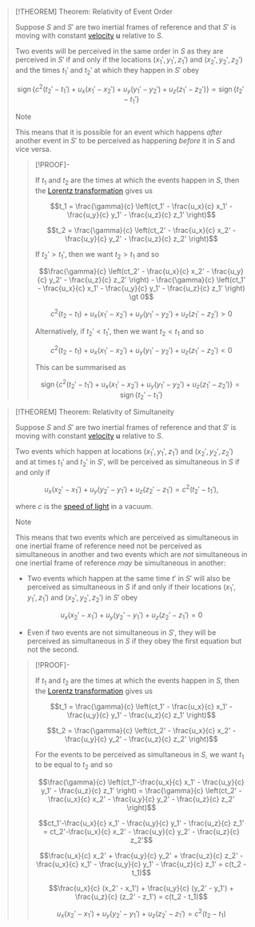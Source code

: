 >[!THEOREM] Theorem: Relativity of Event Order
>
>Suppose $S$ and $S'$ are two inertial frames of reference and that $S'$ is moving with constant [velocity](../../Kinematics/Translation/Velocity.md) $\boldsymbol{u}$ relative to $S$.
>
>Two events will be perceived in the same order in $S$ as they are perceived in $S'$ if and only if the locations $(x_1',y_1',z_1')$ and $(x_2',y_2',z_2')$ and the times $t_1'$ and $t_2'$ at which they happen in $S'$ obey
>
>$$\operatorname{sign} \{ c^2(t_2' - t_1') + u_x (x_1'-x_2') + u_y (y_1' - y_2') + u_z (z_1' - z_2') \} = \operatorname{sign} \{t_2' - t_1'\}$$
>
>>[!NOTE]
>>
>>This means that it is possible for an event which happens *after* another event in $S'$ to be perceived as happening *before* it in $S$ and vice versa.
>>
>
>>[!PROOF]-
>>
>>If $t_1$ and $t_2$ are the times at which the events happen in $S$, then the [Lorentz transformation](Lorentz%20Transformation.md) gives us
>>
>>$$t_1 = \frac{\gamma}{c} \left(ct_1' - \frac{u_x}{c} x_1' - \frac{u_y}{c} y_1' - \frac{u_z}{c} z_1' \right)$$
>>
>>$$t_2 = \frac{\gamma}{c} \left(ct_2' - \frac{u_x}{c} x_2' - \frac{u_y}{c} y_2' - \frac{u_z}{c} z_2' \right)$$
>>
>>If $t_2' \gt t_1'$, then we want $t_2 \gt t_1$ and so
>>
>>$$\frac{\gamma}{c} \left(ct_2' - \frac{u_x}{c} x_2' - \frac{u_y}{c} y_2' - \frac{u_z}{c} z_2' \right) - \frac{\gamma}{c} \left(ct_1' - \frac{u_x}{c} x_1' - \frac{u_y}{c} y_1' - \frac{u_z}{c} z_1' \right) \gt 0$$
>>
>>$$c^2(t_2 - t_1) + u_x (x_1'-x_2') + u_y (y_1' - y_2') + u_z (z_1' - z_2') \gt 0$$
>>
>>Alternatively, if $t_2' \lt t_1'$, then we want $t_2 \lt t_1$ and so 
>>
>>$$c^2(t_2 - t_1) + u_x (x_1'-x_2') + u_y (y_1' - y_2') + u_z (z_1' - z_2') \lt 0$$
>>
>>This can be summarised as
>>
>>$$\operatorname{sign} \{ c^2(t_2' - t_1') + u_x (x_1'-x_2') + u_y (y_1' - y_2') + u_z (z_1' - z_2') \} = \operatorname{sign} \{t_2' - t_1'\}$$
>>
>

>[!THEOREM] Theorem: Relativity of Simultaneity
>
>Suppose $S$ and $S'$ are two inertial frames of reference and that $S'$ is moving with constant [velocity](../../Kinematics/Translation/Velocity.md) $\boldsymbol{u}$ relative to $S$.
>
>Two events which happen at locations $(x_1',y_1',z_1')$ and $(x_2',y_2',z_2')$ and at times $t_1'$ and $t_2'$ in $S'$, will be perceived as simultaneous in $S$ if and only if
>
>$$u_x (x_2' - x_1') + u_y (y_2' - y_1') + u_z (z_2' - z_1') = c^2 (t_2' - t_1'),$$
>
>where $c$ is the [speed of light](../../Mechanics/Speed%20of%20Light.md) in a vacuum.
>
>>[!NOTE]
>>
>>This means that two events which are perceived as simultaneous in one inertial frame of reference need not be perceived as simultaneous in another and two events which are *not* simultaneous in one inertial frame of reference *may* be simultaneous in another: 
>>
>>- Two events which happen at the same time $t'$ in $S'$ will also be perceived as simultaneous in $S$ if and only if their locations $(x_1', y_1', z_1')$ and $(x_2', y_2', z_2')$ in $S'$ obey
>>
>>$$u_x (x_2' - x_1') + u_y(y_2' - y_1') + u_z (z_2' - z_1') = 0$$
>>
>>- Even if two events are not simultaneous in $S'$, they will be perceived as simultaneous in $S$ if they obey the first equation but not the second.
>>
>
>>[!PROOF]-
>>
>>If $t_1$ and $t_2$ are the times at which the events happen in $S$, then the [Lorentz transformation](Lorentz%20Transformation.md) gives us
>>
>>$$t_1 = \frac{\gamma}{c} \left(ct_1' - \frac{u_x}{c} x_1' - \frac{u_y}{c} y_1' - \frac{u_z}{c} z_1' \right)$$
>>
>>$$t_2 = \frac{\gamma}{c} \left(ct_2' - \frac{u_x}{c} x_2' - \frac{u_y}{c} y_2' - \frac{u_z}{c} z_2' \right)$$
>>
>>For the events to be perceived as simultaneous in $S$, we want $t_1$ to be equal to $t_2$ and so
>>
>>$$\frac{\gamma}{c} \left(ct_1'-\frac{u_x}{c} x_1' - \frac{u_y}{c} y_1' - \frac{u_z}{c} z_1' \right) = \frac{\gamma}{c} \left(ct_2' - \frac{u_x}{c} x_2' - \frac{u_y}{c} y_2' - \frac{u_z}{c} z_2' \right)$$
>>
>>$$ct_1'-\frac{u_x}{c} x_1' - \frac{u_y}{c} y_1' - \frac{u_z}{c} z_1' = ct_2'-\frac{u_x}{c} x_2' - \frac{u_y}{c} y_2' - \frac{u_z}{c} z_2'$$
>>
>>$$\frac{u_x}{c} x_2' + \frac{u_y}{c} y_2' + \frac{u_z}{c} z_2' -\frac{u_x}{c} x_1' - \frac{u_y}{c} y_1' - \frac{u_z}{c} z_1' = c(t_2 - t_1)$$
>>
>>$$\frac{u_x}{c} (x_2' - x_1') + \frac{u_y}{c} (y_2' - y_1') + \frac{u_z}{c} (z_2' - z_1') =  c(t_2 - t_1)$$
>>
>>$$u_x (x_2' - x_1') + u_y(y_2' - y_1') + u_z (z_2' - z_1') = c^2(t_2 - t_1)$$
>>
>